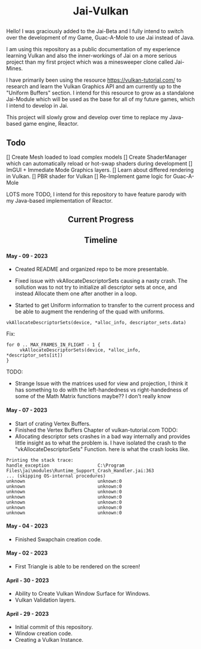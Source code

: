<!-- <p align="center"><img src="https://github.com/baileysostek/Jai-Vulkan/blob/main/github/cadmium_games.png" alt="Cadmium Games" width="512"/></p> -->

# <p align="center"> Jai-Vulkan </p>
Hello! I was graciously added to the Jai-Beta and I fully intend to switch over the development of my Game, Guac-A-Mole to use Jai instead of Java. 

I am using this repository as a public documentation of my experience learning Vulkan and also the inner-workings of Jai on a more serious project than my first project which was a minesweeper clone called Jai-Mines. 

I have primarily been using the resource https://vulkan-tutorial.com/ to research and learn the Vulkan Graphics API and am currently up to the "Uniform Buffers" section. I intend for this resource to grow as a standalone Jai-Module which will be used as the base for all of my future games, which I intend to develop in Jai.

This project will slowly grow and develop over time to replace my Java-based game engine, Reactor. 


## Todo
[] Create Mesh loaded to load complex models
[] Create ShaderManager which can automatically reload or hot-swap shaders during development
[] ImGUI + Immediate Mode Graphics layers.
[] Learn about differed rendering in Vulkan.
[] PBR shader for Vulkan
[] Re-Implement game logic for Guac-A-Mole

LOTS more TODO, I intend for this repository to have feature parody with my Java-based implementation of Reactor. 

## <p align="center"> Current Progress </p>
<p align="center"><blockquote class="imgur-embed-pub" lang="en" data-id="a/ZYKKUlu" data-context="false" ><a href="//imgur.com/a/ZYKKUlu"></a></blockquote><script async src="//s.imgur.com/min/embed.js" charset="utf-8"></script></script></p>

## <p align="center"> Timeline </p>

#### May - 09 - 2023
* Created README and organized repo to be more presentable.

* Fixed issue with vkAllocateDescriptorSets causing a nasty crash. The sollution was to not try to initialize all descriptor sets at once, and instead Allocate them one after another in a loop. 

* Started to get Uniform information to transfer to the current process and be able to augment the rendering of the quad with uniforms.
```
vkAllocateDescriptorSets(device, *alloc_info, descriptor_sets.data)
```
Fix:
```
for 0 .. MAX_FRAMES_IN_FLIGHT - 1 {
     vkAllocateDescriptorSets(device, *alloc_info, *descriptor_sets[it])
}
```

TODO: 
* Strange Issue with the matrices used for view and projection, I think it has something to do with the left-handedness vs right-handedness of some of the Math Matrix functions maybe?? I don't really know 

#### May - 07 - 2023
* Start of crating Vertex Buffers.
* Finished the Vertex Buffers Chapter of vulkan-tutorial.com
TODO: 
* Allocating descriptor sets crashes in a bad way internally and provides little insight as to what the problem is. I have isolated the crash to the "vkAllocateDescriptorSets" Function. here is what the crash looks like.
```
Printing the stack trace:
handle_exception                  C:\Program Files\jai\modules\Runtime_Support_Crash_Handler.jai:363
... (skipping OS-internal procedures)
unknown                           unknown:0
unknown                           unknown:0
unknown                           unknown:0
unknown                           unknown:0
unknown                           unknown:0
unknown                           unknown:0
unknown                           unknown:0
```

#### May - 04 - 2023
* Finished Swapchain creation code. 

#### May - 02 - 2023
* First Triangle is able to be rendered on the screen!

#### April - 30 - 2023
* Ability to Create Vulkan Window Surface for Windows.
* Vulkan Validation layers.

#### April - 29 - 2023
* Initial commit of this repository.
* Window creation code.
* Creating a Vulkan Instance.
